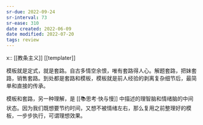 ```yaml
---
sr-due: 2022-09-24
sr-interval: 73
sr-ease: 310
date created: 2022-06-09
date modified: 2022-07-20
tags: review
---
```


x:: [[教条主义]] [[templater]]

模板就是定式，就是套路。自古多情空余恨，唯有套路得人心。解题套路，把妹套路，销售套路。到处都是套路和模板，模板就是前人经验的剥离复杂细节后，最简单和直接的传承。

模板和套路，另一种理解，是 [[📚思考·快与慢]] 中描述的理智脑和情绪脑的中间状态。因为我们既想要节约时间，又想不被情绪左右，那么复用之前整理好的模板，一步步执行，可谓理想效果。
